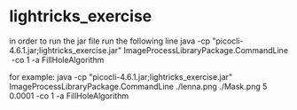 # lightricks_exercise

in order to run the jar file run the following line
java -cp "picocli-4.6.1.jar;lightricks_exercise.jar" ImageProcessLibraryPackage.CommandLine <image> <mask> <exponent> <epsilon> -co 1 -a FillHoleAlgorithm

for example:
java -cp "picocli-4.6.1.jar;lightricks_exercise.jar" ImageProcessLibraryPackage.CommandLine ./lenna.png ./Mask.png 5 0.0001 -co 1 -a FillHoleAlgorithm